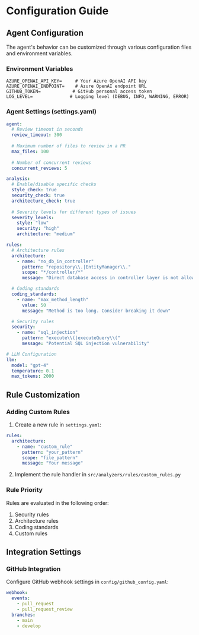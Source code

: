 # Configuration Guide

## Agent Configuration

The agent's behavior can be customized through various configuration files and environment variables.

### Environment Variables

```env
AZURE_OPENAI_API_KEY=     # Your Azure OpenAI API key
AZURE_OPENAI_ENDPOINT=    # Azure OpenAI endpoint URL
GITHUB_TOKEN=            # GitHub personal access token
LOG_LEVEL=              # Logging level (DEBUG, INFO, WARNING, ERROR)
```

### Agent Settings (settings.yaml)

```yaml
agent:
  # Review timeout in seconds
  review_timeout: 300
  
  # Maximum number of files to review in a PR
  max_files: 100
  
  # Number of concurrent reviews
  concurrent_reviews: 5

analysis:
  # Enable/disable specific checks
  style_check: true
  security_check: true
  architecture_check: true
  
  # Severity levels for different types of issues
  severity_levels:
    style: "low"
    security: "high"
    architecture: "medium"

rules:
  # Architecture rules
  architecture:
    - name: "no_db_in_controller"
      pattern: "repository\\.|EntityManager\\."
      scope: "*/controller/*"
      message: "Direct database access in controller layer is not allowed"

  # Coding standards
  coding_standards:
    - name: "max_method_length"
      value: 50
      message: "Method is too long. Consider breaking it down"

  # Security rules
  security:
    - name: "sql_injection"
      pattern: "execute\\(|executeQuery\\("
      message: "Potential SQL injection vulnerability"

# LLM Configuration
llm:
  model: "gpt-4"
  temperature: 0.1
  max_tokens: 2000
```

## Rule Customization

### Adding Custom Rules

1. Create a new rule in `settings.yaml`:
```yaml
rules:
  architecture:
    - name: "custom_rule"
      pattern: "your_pattern"
      scope: "file_pattern"
      message: "Your message"
```

2. Implement the rule handler in `src/analyzers/rules/custom_rules.py`

### Rule Priority

Rules are evaluated in the following order:
1. Security rules
2. Architecture rules
3. Coding standards
4. Custom rules

## Integration Settings

### GitHub Integration

Configure GitHub webhook settings in `config/github_config.yaml`:
```yaml
webhook:
  events:
    - pull_request
    - pull_request_review
  branches:
    - main
    - develop
```